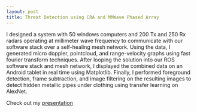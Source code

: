 ```yaml
---
layout: post
title: Threat Detection using CRA and MMWave Phased Array
---
```

I designed a system with 50 windows computers and 200 Tx and 250 Rx radars operating at millimeter wave frequency to communicate with our software stack over a self-healing mesh network.
Using the data, I generated micro doppler, pointcloud, and range-velocity graphs using fast fourier transform techniques.
After looping the solution into our ROS software stack and mesh network, I displayed the combined data on an Android tablet in real time using Matplotlib.
Finally, I performed foreground detection, frame subtraction, and image filtering on the resulting images to detect hidden metallic pipes under clothing using transfer learning on AlexNet.


Check out my [presentation](https://docs.google.com/presentation/d/1b02iVW8ePxtSnb-MtsQvCtMPr9scWOYqfRLlnJre-mM/edit?usp=sharing)
